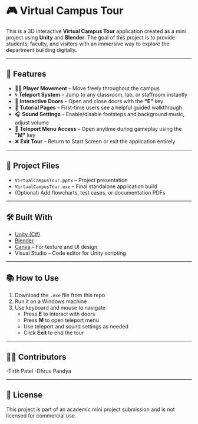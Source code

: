 # 🎮 Virtual Campus Tour

This is a 3D interactive **Virtual Campus Tour** application created as a mini project using **Unity** and **Blender**. The goal of this project is to provide students, faculty, and visitors with an immersive way to explore the department building digitally.

---

## 🏫 Features

- 🧍‍♂️ **Player Movement** – Move freely throughout the campus  
- 🌀 **Teleport System** – Jump to any classroom, lab, or staffroom instantly  
- 🚪 **Interactive Doors** – Open and close doors with the **"E"** key  
- 📘 **Tutorial Pages** – First-time users see a helpful guided walkthrough  
- 🎧 **Sound Settings** – Enable/disable footsteps and background music, adjust volume  
- 🔁 **Teleport Menu Access** – Open anytime during gameplay using the **"M"** key  
- ❌ **Exit Tour** – Return to Start Screen or exit the application entirely  

---

## 📂 Project Files

- `VirtualCampusTour.pptx` – Project presentation  
- `VirtualCampusTour.exe` – Final standalone application build  
- (Optional) Add flowcharts, test cases, or documentation PDFs  

---

## 🛠 Built With

- [Unity (C#)](https://unity.com/)
- [Blender](https://www.blender.org/)
- [Canva](https://www.canva.com/) – For texture and UI design  
- Visual Studio – Code editor for Unity scripting  

---

## 📚 How to Use

1. Download the `.exe` file from this repo  
2. Run it on a Windows machine  
3. Use keyboard and mouse to navigate  
   - Press **E** to interact with doors  
   - Press **M** to open teleport menu  
   - Use teleport and sound settings as needed  
   - Click **Exit** to end the tour  

---

## 👨‍💻 Contributors

-Tirth Patel 
-Dhruv Pandya

---

## 📌 License

This project is part of an academic mini project submission and is not licensed for commercial use.

